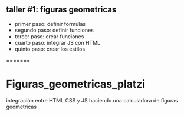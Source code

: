 
## taller #1:  figuras geometricas

- primer paso: definir formulas
- segundo paso: definir funciones
- tercer paso: crear funciones
- cuarto paso: integrar JS con HTML
- quinto paso: crear los estilos

=======
# Figuras_geometricas_platzi
integración entre HTML CSS y JS haciendo una calculadora de figuras geometricas

